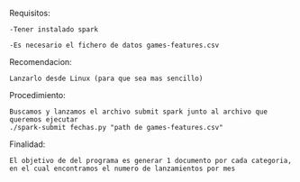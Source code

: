 Requisitos:

    -Tener instalado spark
    
    -Es necesario el fichero de datos games-features.csv
  
Recomendacion:

    Lanzarlo desde Linux (para que sea mas sencillo)

Procedimiento:

    Buscamos y lanzamos el archivo submit spark junto al archivo que queremos ejecutar
    ./spark-submit fechas.py "path de games-features.csv"

Finalidad:

    El objetivo de del programa es generar 1 documento por cada categoria, en el cual encontramos el numero de lanzamientos por mes 
